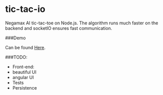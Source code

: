 tic-tac-io
==========

Negamax AI tic-tac-toe on Node.js. The algorithm runs much faster on the backend and socketIO ensures fast communication.

###Demo

Can be found [Here](http://50.247.124.73:44303).

###TODO:

* Front-end:
 * beautiful UI
 * angular UI
* Tests
* Persistence
